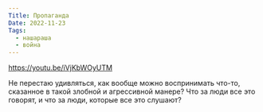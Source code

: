 ```yaml
---
Title: Пропаганда
Date: 2022-11-23
Tags:
  - нашараша
  - война
---
```


https://youtu.be/iVjKbWOyUTM


Не перестаю удивляться, как вообще можно воспринимать что-то, сказанное в такой злобной и агрессивной манере? Что за люди все это говорят, и что за люди, которые все это слушают?